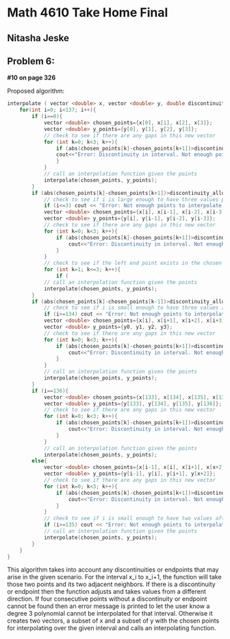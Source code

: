 # Math 4610 Take Home Final

## Nitasha Jeske

## Problem 6:

**#10 on page 326**

Proposed algorithm:

```C++
interpolate ( vector <double> x, vector <double> y, double discontinuity_allowance){
    for(int i=0; i<137; i++){
        if (i==0){
            vector <double> chosen_points={x[0], x[1], x[2], x[3]};
            vector <double> y_points={y[0], y[1], y[2], y[3]};
            // check to see if there are any gaps in this new vector
            for (int k=0; k<3; k++){
                if (abs(chosen_points[k]-chosen_points[k+1])>discontinuity_allowance){
                cout<<"Error: Discontinuity in interval. Not enough points to interpolate interval." << endl;
                }
            }
            // call an interpolation function given the points
            interpolate(chosen_points, y_points);
        }
        if (abs(chosen_points[k]-chosen_points[k+1])>discontinuity_allowance){
            // check to see if i is large enough to have three values prior to it
            if (i<=3) cout << "Error: Not enough points to interpolate interval." << endl;
            vector <double> chosen_points={x[i], x[i-1], x[i-2], x[i-3]};
            vector <double> y_points={y[i], y[i-1], y[i-2], y[i-3]};
            // check to see if there are any gaps in this new vector
            for (int k=0; k<3; k++){
                if (abs(chosen_points[k]-chosen_points[k+1])>discontinuity_allowance){
                    cout<<"Error: Discontinuity in interval. Not enough points to interpolate interval." << endl;
                }
            }
            // check to see if the left end point exists in the chosen points
            for (int k=1; k<=3; k++){
                if (
            // call an interpolation function given the points
            interpolate(chosen_points, y_points);
        }
        if (abs(chosen_points[k]-chosen_points[k-1])>discontinuity_allowance){
            // check to see if i is small enough to have three values after it
            if (i>=134) cout << "Error: Not enough points to interpolate interval." << endl;
            vector <double> chosen_points={x[i], x[i+1], x[i+2], x[i+3]};
            vector <double> y_points={y0, y1, y2, y3};
            // check to see if there are any gaps in this new vector
            for (int k=0; k<3; k++){
                if (abs(chosen_points[k]-chosen_points[k+1])>discontinuity_allowance){
                    cout<<"Error: Discontinuity in interval. Not enough points to interpolate interval." << endl;
                }
            }
            // call an interpolation function given the points
            interpolate(chosen_points, y_points);
        }
        if (i==136){
            vector <double> chosen_points={x[133], x[134], x[135], x[136]};
            vector <double> y_points={y[133], y[134], y[135], y[136]};
            // check to see if there are any gaps in this new vector
            for (int k=0; k<3; k++){
                if (abs(chosen_points[k]-chosen_points[k+1])>discontinuity_allowance){
                    cout<<"Error: Discontinuity in interval. Not enough points to interpolate interval." << endl;
                }
            }
            // call an interpolation function given the points
            interpolate(chosen_points, y_points);
        else{
            vector <double> chosen_points={x[i-1], x[i], x[i+1], x[x+2]};
            vector <double> y_points={y[i-1], y[i], y[i+1], y[x+2]};
            // check to see if there are any gaps in this new vector
            for (int k=0; k<3; k++){
                if (abs(chosen_points[k]-chosen_points[k+1])>discontinuity_allowance){
                    cout<<"Error: Discontinuity in interval. Not enough points to interpolate interval." << endl;
                }
            }
            // check to see if i is small enough to have two values after it
            if (i>=135) cout << "Error: Not enough points to interpolate interval." << endl;
            // call an interpolation function given the points
            interpolate(chosen_points, y_points);
        }
    }
}
```
This algorithm takes into account any discontinuities or endpoints that may arise in the given scenario. For the interval x_i to x_i+1, the function will take those two points and its two adjacent neighbors. If there is a discontinuity or endpoint then the function adjusts and takes values from a different direction. If four consecutive points without a discontinuity or endpoint cannot be found then an error message is printed to let the user know a degree 3 polynomial cannot be interpolated for that interval. Otherwise it creates two vectors, a subset of x and a subset of y with the chosen points for interpolating over the given interval and calls an interpolating function. 
